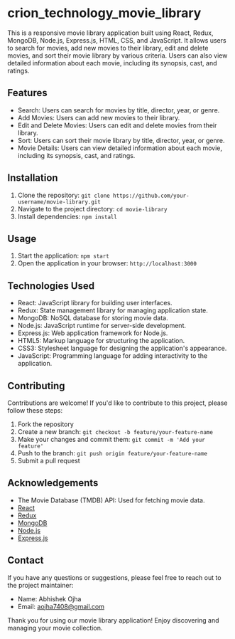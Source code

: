 # crion_technology_movie_library

This is a responsive movie library application built using React, Redux, MongoDB, Node.js, Express.js, HTML, CSS, and JavaScript. It allows users to search for movies, add new movies to their library, edit and delete movies, and sort their movie library by various criteria. Users can also view detailed information about each movie, including its synopsis, cast, and ratings.

## Features

- Search: Users can search for movies by title, director, year, or genre.
- Add Movies: Users can add new movies to their library.
- Edit and Delete Movies: Users can edit and delete movies from their library.
- Sort: Users can sort their movie library by title, director, year, or genre.
- Movie Details: Users can view detailed information about each movie, including its synopsis, cast, and ratings.

## Installation

1. Clone the repository: `git clone https://github.com/your-username/movie-library.git`
2. Navigate to the project directory: `cd movie-library`
3. Install dependencies: `npm install`

## Usage

1. Start the application: `npm start`
2. Open the application in your browser: `http://localhost:3000`

## Technologies Used

- React: JavaScript library for building user interfaces.
- Redux: State management library for managing application state.
- MongoDB: NoSQL database for storing movie data.
- Node.js: JavaScript runtime for server-side development.
- Express.js: Web application framework for Node.js.
- HTML5: Markup language for structuring the application.
- CSS3: Stylesheet language for designing the application's appearance.
- JavaScript: Programming language for adding interactivity to the application.

## Contributing

Contributions are welcome! If you'd like to contribute to this project, please follow these steps:

1. Fork the repository
2. Create a new branch: `git checkout -b feature/your-feature-name`
3. Make your changes and commit them: `git commit -m 'Add your feature'`
4. Push to the branch: `git push origin feature/your-feature-name`
5. Submit a pull request

## Acknowledgements

- The Movie Database (TMDB) API: Used for fetching movie data.
- [React](https://reactjs.org/)
- [Redux](https://redux.js.org/)
- [MongoDB](https://www.mongodb.com/)
- [Node.js](https://nodejs.org/)
- [Express.js](https://expressjs.com/)

## Contact

If you have any questions or suggestions, please feel free to reach out to the project maintainer:

- Name: Abhishek Ojha
- Email: aojha7408@gmail.com

Thank you for using our movie library application! Enjoy discovering and managing your movie collection.


